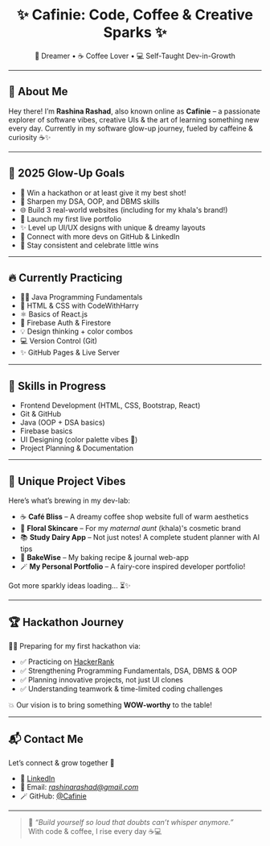 <h1 align="center">✨ Cafinie: Code, Coffee & Creative Sparks ✨</h1>

<p align="center">
🌸 Dreamer • ☕ Coffee Lover • 💻 Self-Taught Dev-in-Growth
</p>

---

## 🌟 About Me
Hey there! I’m **Rashina Rashad**, also known online as **Cafinie** – a passionate explorer of software vibes, creative UIs & the art of learning something new every day. Currently in my software glow-up journey, fueled by caffeine & curiosity ☕✨

---

## 🎯 2025 Glow-Up Goals  
- 🚀 Win a hackathon or at least give it my best shot!  
- 🧠 Sharpen my DSA, OOP, and DBMS skills  
- 🌐 Build 3 real-world websites (including for my khala's brand!)  
- 📸 Launch my first live portfolio  
- ✨ Level up UI/UX designs with unique & dreamy layouts  
- 🤝 Connect with more devs on GitHub & LinkedIn  
- 🌻 Stay consistent and celebrate little wins  

---

## 🔥 Currently Practicing  
- 👩‍💻 Java Programming Fundamentals  
- 🎨 HTML & CSS with CodeWithHarry  
- ⚛️ Basics of React.js  
- 🔐 Firebase Auth & Firestore  
- 💡 Design thinking + color combos  
- 💻 Version Control (Git)  
- ✨ GitHub Pages & Live Server

---

## 🧠 Skills in Progress
- Frontend Development (HTML, CSS, Bootstrap, React)  
- Git & GitHub  
- Java (OOP + DSA basics)  
- Firebase basics  
- UI Designing (color palette vibes 💅)  
- Project Planning & Documentation  

---

## 🌈 Unique Project Vibes  
Here’s what’s brewing in my dev-lab:
- ☕ **Café Bliss** – A dreamy coffee shop website full of warm aesthetics  
- 🌸 **Floral Skincare** – For my *maternal aunt* (khala)'s cosmetic brand  
- 📚 **Study Dairy App** – Not just notes! A complete student planner with AI tips  
- 🍰 **BakeWise** – My baking recipe & journal web-app  
- 🪄 **My Personal Portfolio** – A fairy-core inspired developer portfolio!

Got more sparkly ideas loading... ⏳✨

---

## 🏆 Hackathon Journey  
👩‍💻 Preparing for my first hackathon via:
- ✅ Practicing on [HackerRank](https://www.hackerrank.com/)
- ✅ Strengthening Programming Fundamentals, DSA, DBMS & OOP  
- ✅ Planning innovative projects, not just UI clones  
- ✅ Understanding teamwork & time-limited coding challenges  

💥 Our vision is to bring something **WOW-worthy** to the table!

---

## 📬 Contact Me
Let’s connect & grow together 💫  
- 🔗 [LinkedIn](https://www.linkedin.com/in/rashina-rashad)  
- 💌 Email: *rashinarashad@gmail.com*  
- 🪄 GitHub: [@Cafinie](https://github.com/Cafinie)

---

> 🌸 *“Build yourself so loud that doubts can’t whisper anymore.”*  
> With code & coffee, I rise every day ☕💻  
